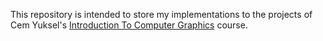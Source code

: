 This repository is intended to store my implementations to the projects of Cem Yuksel's [Introduction To Computer Graphics](https://graphics.cs.utah.edu/courses/cs4600/fall2022/) course.

